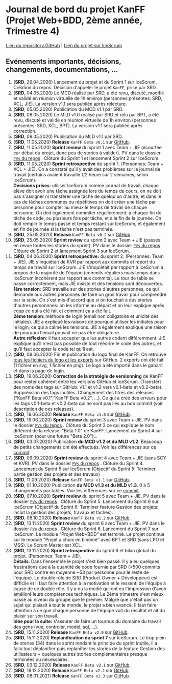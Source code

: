 # Journal de bord du projet KanFF (Projet Web+BDD, 2ème année, Trimestre 4)
[Lien du repository GitHub](https://github.com/samuelroland/KanFF) | [Lien du projet sur IceScrum](https://cloud.icescrum.com/p/PWB2AGDC)

## Evénements importants, décisions, changements, documentations, ...
1. (__SRD__, 26.04.2020) Lancement du projet et du Sprint 1 sur IceScrum. Création du repos. Décision d'appeler le projet `KanFF`, prise par SRD.
1. (__SRD__, 04.05.2020) Le MCD réalisé par SRD, a été revu, discuté, modifié et validé en réunion virtuelle de 1h environ (personnes présentes: SRD, XCL, JIE). La version v1.1 sera publiée après relecture.
1. (__SRD__, 05.05.2020) Publication du MCD v1.1 par SRD.
1. (__SRD__, 08.05.2020) Le MLD v1.0 réalisé par SRD et relu par BPT, a été revu, discuté et validé en réunion virtuelle de 1h environ (personnes présentes: SRD, XCL, BPT). La version v1.1 sera publiée après correction.
1. (__SRD__, 09.05.2020) Publication du MLD v1.1 par SRD.
1. (__SRD__, 11.05.2020) **Release** `KanFF Beta v0.1` sur [GitHub](https://github.com/samuelroland/KanFF/releases/tag/v0.1-beta).
1. (__SRD__, 11.05.2020) **Sprint review** du sprint 1 avec Team + JIE (écourtée car début du projet, donc peu de stories à valider). PV dans le dossier [`PVs` du repos](https://github.com/samuelroland/KanFF/tree/master/PVs) . Clôture du Sprint 1 et lancement Sprint 2 sur IceScrum.
1. (__SRD__, 11.05.2020) **Sprint retrospective** du sprint 1. (Personnes: Team + XCL + JIE). On a constaté qu'il y avait des problèmes sur le journal de travail (certains avaient travaillé 1/2 heure sur 2 semaines, selon IceScrum). <br>**Décisions prises**: utiliser IceScrum comme journal de travail, chaque élève doit avoir une tâche assignée lors du temps de cours, on ne doit pas s'assigner ni transférer une tâche de quelqu'un d'autre, et dans le cas de tâches communes ou répétitives on doit créer une tâche par personne pour compter au mieux le temps de travail de chaque personne. On doit également commiter régulièrement: à chaque fin de tâche de code, ou plusieurs fois par tâche, et à la fin de la journée. On doit remplir le temps passé et temps restant sur IceScrum, et également en fin de journée si la tâche n'est pas terminée.
1. (__SRD__, 25.05.2020) **Release** `KanFF Beta v0.2` sur [GitHub](https://github.com/samuelroland/KanFF/releases/tag/v0.2-beta).
1. (__SRD__, 25.05.2020) **Sprint review** du sprint 2 avec Team + JIE (passés en revue toutes les stories du sprint). PV dans le dossier [`PVs` du repos](https://github.com/samuelroland/KanFF/tree/master/PVs) . Clôture du Sprint 2 et lancement Sprint 3 sur IceScrum.
1. (__SRD__, 04.06.2020) **Sprint retrospective:** du sprint 2. (Personnes: Team + JIE). JIE s'inquiétait de KVR par rapport aux commits et report du temps de travail sur IceScrum. JIE s'inquiètait par rapport à IceScrum à propos de la majorité de l'équipe (commits réguliers mais temps dans IceScrum incohérent par rapport aux commits). Le tour de table se passe correctement, mais JIE insiste et des tensions sont découvertes. <br>**1ère tension**: SRD travaille sur des stories d'autres personnes, ce qui demande aux autres personnes de faire un gros travail pour comprendre par la suite. On s'est mis d'accord que si on touchait à des stories d'autres personnnes: on les informe au départ et on leur explique après coup ce qui a été fait et comment ça a été fait. <br>**2ème tension**: méthode de login (email non obligatoire et unicité des initiales). JIE a expliqué les raisons de pourquoi utiliser les initiales pour le login, ce qui a calmé les tensions. JIE a également expliqué une raison de pourquoi l'email pouvait ne pas être obligatoire.<br>**Autre réflexion**: il faut accepter que les autres codent différemment. JIE explique qu'il n'est pas possible de tout réécrire le code des autres, et qu'il faut accepter le code tel qu'il est.
1. (__SRD__, 09.06.2020) Fin et publication du logo final de KanFF. On retrouve [tous les fichiers du logo et les exports](https://github.com/samuelroland/KanFF/tree/master/ressources/logo) sur GitHub. 2 exports ont été fait (1 fichier en svg, 1 fichier en png). Le logo a été importé dans le gabarit et dans la page de login.
1. (__SRD__, 19.06.2020) **Correction de la stratégie de versionning** de KanFF pour rester cohérent entre les versions GitHub et IceScrum. (Transfert des noms des tags sur GitHub: v1.1 et v1.2 vers v0.1-beta et v0.2-beta).  Suppression des tags inutiles. Changement des titres des releases ("KanFF Beta v0.1","KanFF Beta v0.2", ...). Ce qui a créé des erreurs pour les tags v0.1-beta et v0.2-beta qui ne sont pas liés au bon commit (voir description de ces releases).
1. (__SRD__, 19.06.2020) **Release** `KanFF Beta v1.0` sur [GitHub](https://github.com/samuelroland/KanFF/releases/tag/v1.0-beta).
1. (__SRD__, 19.06.2020) **Sprint review** du sprint 3 avec Team + JIE. PV dans le dossier [`PVs` du repos](https://github.com/samuelroland/KanFF/tree/master/PVs) . Clôture du Sprint 3 ce qui explique le nom différent de la release: "Beta 1.0" de KanFF. Lancement du Sprint 4 sur IceScrum (pour une future "Beta 2.0")...
1. (__SRD__, 03.07.2020) Publication **du MCD v1.2 et du MLD v1.2**. Beaucoup de petits changements ont été effectués. Voir les différences sur ce [commit](https://github.com/samuelroland/KanFF/commit/9c2750af553e89d78b1328bef933f551531caa8a?short_path=746d79f#diff-746d79f94c149821d5da23f7da15e358).
1. (__SRD__, 09.09.2020) **Sprint review** du sprint 4 avec Team + JIE (sans SCY et KVR). PV dans le dossier [`PVs` du repos](https://github.com/samuelroland/KanFF/tree/master/PVs) . Clôture du Sprint 4. Lancement du Sprint 5 sur IceScrum (Objectif du Sprint 5: Terminer partie gestion des projets et des travaux)
1. (__SRD__, 11.09.2020) **Release** `KanFF Beta v1.1` sur [GitHub](https://github.com/samuelroland/KanFF/releases/tag/v1.1-beta).
1. (__SRD__, 01.10.2020) Publication **du MCD v1.3 et du MLD v1.3**. 0 à 5 changements par tables. Voir les différences sur ce [commit](https://github.com/samuelroland/KanFF/commit/3d2befef6149d7191587f3333d420790514ea9fe?short_path=1ac66ef#diff-1ac66ef7010fbb602c6cc4d4b8f10d96).
1. (__SRD__, 07.10.2020) **Sprint review** du sprint 5 avec Team + JIE. PV dans le dossier [`PVs` du repos](https://github.com/samuelroland/KanFF/tree/master/PVs) . Clôture du Sprint 5. Lancement du Sprint 6 sur IceScrum (Objectif du Sprint 6: Terminer feature Gestion des projets: inclut la gestion des projets, travaux et tâches).
1. (__SRD__, 08.10.2020) **Release** `KanFF Beta v1.2` sur [GitHub](https://github.com/samuelroland/KanFF/releases/tag/v1.2-beta).
1. (__SRD__, 13.11.2020) **Sprint review** du sprint 6 avec Team + JIE. PV dans le dossier [`PVs` du repos](https://github.com/samuelroland/KanFF/tree/master/PVs) . Clôture du Sprint 6. Lancement du Sprint 7 sur IceScrum. Le module "Projet Web+BDD" est terminé. Le projet continue sur le module "Projet à choix en binôme" avec BPT et SRD (sans LPO et MSS). Le Scrum Master est XCL.
1. (__SRD__, 13.11.2020) **Sprint retrospective** du sprint 6 et bilan global du projet. (Personnes: Team + JIE).  
**Détails**: Dans l'ensemble le projet s'est bien passé. Il y a eu quelques frustrations due à la quantité de code fournie par SRD (>500 commits pour SRD contre en moyenne ~53 par personne pour le reste de l'équipe). Le double rôle de SRD (Product Owner + Développeur) est difficile et il faut faire attention à la motivation et le ressenti de l'équipe à cause de ce double rôle. Il y a eu la moitié qui ont eu l'impression d'avoir amélioré leurs compétences techniques. Le 2ème trimestre s'est mieux passé au niveau du groupe que le premier. Malgré que c'était pas un sujet qui plaisait à tout le monde, le projet a bien avancé. Il faut faire attention à ce que chaque personne de l'équipe voit du résultat et ait du plaisir sur son travail.  
**Idée pour la suite:** s'assurer de faire un tournus du domaine du travail des gens (vue, controler, model, sql, ...).
1. (__SRD__, 15.11.2020) **Release** `KanFF Beta v2.0` sur [GitHub](https://github.com/samuelroland/KanFF/releases/tag/v2.0-beta).
1. (__SRD__, 15.11.2020) **Replanification du sprint 7** sur IceScrum. Le trop plein de stories (34) dans le sprint rendant le principe du sprint inutile, il a fallu tout déplanifier puis replanifier les stories de la feature Gestion des utilisateurs + quelques autres stories complémentaires presque terminées ou nécessaires.
1. (__SRD__, 03.12.2020) **Release** `KanFF Beta v2.1` sur [GitHub](https://github.com/samuelroland/KanFF/releases/tag/v2.1-beta).
1. (__SRD__, 18.12.2020) **Release** `KanFF Beta v2.2` sur [GitHub](https://github.com/samuelroland/KanFF/releases/tag/v2.2-beta).
1. (__SRD__, 08.01.2021) **Release** `KanFF Beta v2.3` sur [GitHub](https://github.com/samuelroland/KanFF/releases/tag/v2.3-beta).
